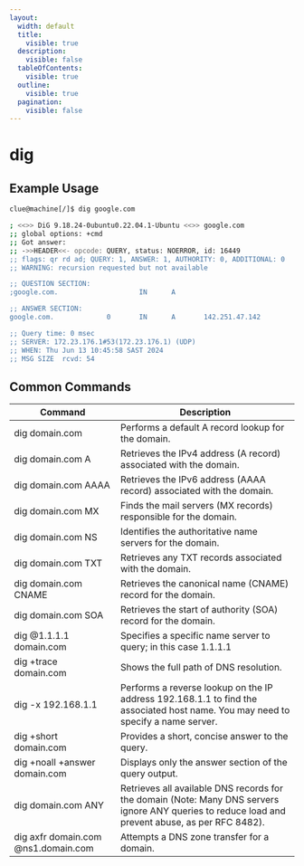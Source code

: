 ```yaml
---
layout:
  width: default
  title:
    visible: true
  description:
    visible: false
  tableOfContents:
    visible: true
  outline:
    visible: true
  pagination:
    visible: false
---
```


# dig

## Example Usage

```bash
clue@machine[/]$ dig google.com

; <<>> DiG 9.18.24-0ubuntu0.22.04.1-Ubuntu <<>> google.com
;; global options: +cmd
;; Got answer:
;; ->>HEADER<<- opcode: QUERY, status: NOERROR, id: 16449
;; flags: qr rd ad; QUERY: 1, ANSWER: 1, AUTHORITY: 0, ADDITIONAL: 0
;; WARNING: recursion requested but not available

;; QUESTION SECTION:
;google.com.                    IN      A

;; ANSWER SECTION:
google.com.             0       IN      A       142.251.47.142

;; Query time: 0 msec
;; SERVER: 172.23.176.1#53(172.23.176.1) (UDP)
;; WHEN: Thu Jun 13 10:45:58 SAST 2024
;; MSG SIZE  rcvd: 54
```

## Common Commands

| Command                             | Description                                                                                                                                       |
| ----------------------------------- | ------------------------------------------------------------------------------------------------------------------------------------------------- |
| dig domain.com                      | Performs a default A record lookup for the domain.                                                                                                |
| dig domain.com A                    | Retrieves the IPv4 address (A record) associated with the domain.                                                                                 |
| dig domain.com AAAA                 | Retrieves the IPv6 address (AAAA record) associated with the domain.                                                                              |
| dig domain.com MX                   | Finds the mail servers (MX records) responsible for the domain.                                                                                   |
| dig domain.com NS                   | Identifies the authoritative name servers for the domain.                                                                                         |
| dig domain.com TXT                  | Retrieves any TXT records associated with the domain.                                                                                             |
| dig domain.com CNAME                | Retrieves the canonical name (CNAME) record for the domain.                                                                                       |
| dig domain.com SOA                  | Retrieves the start of authority (SOA) record for the domain.                                                                                     |
| dig @1.1.1.1 domain.com             | Specifies a specific name server to query; in this case 1.1.1.1                                                                                   |
| dig +trace domain.com               | Shows the full path of DNS resolution.                                                                                                            |
| dig -x 192.168.1.1                  | Performs a reverse lookup on the IP address 192.168.1.1 to find the associated host name. You may need to specify a name server.                  |
| dig +short domain.com               | Provides a short, concise answer to the query.                                                                                                    |
| dig +noall +answer domain.com       | Displays only the answer section of the query output.                                                                                             |
| dig domain.com ANY                  | Retrieves all available DNS records for the domain (Note: Many DNS servers ignore ANY queries to reduce load and prevent abuse, as per RFC 8482). |
| dig axfr domain.com @ns1.domain.com | Attempts a DNS zone transfer for a domain.                                                                                                        |
